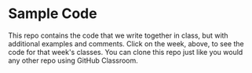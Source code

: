 # Sample Code
This repo contains the code that we write together in class, but with additional examples and comments. Click on the week, above, to see the code for that week's classes. You can clone this repo just like you would any other repo using GitHub Classroom. 
